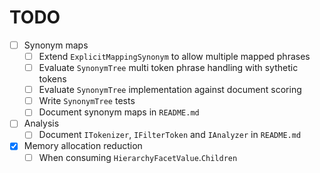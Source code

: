 ﻿# TODO

* [ ] Synonym maps
  * [ ] Extend `ExplicitMappingSynonym` to allow multiple mapped phrases
  * [ ] Evaluate `SynonymTree` multi token phrase handling with sythetic tokens
  * [ ] Evaluate `SynonymTree` implementation against document scoring
  * [ ] Write `SynonymTree` tests
  * [ ] Document synonym maps in `README.md`
* [ ] Analysis
  * [ ] Document `ITokenizer`, `IFilterToken` and `IAnalyzer` in `README.md`
* [x] Memory allocation reduction
  * [ ] When consuming `HierarchyFacetValue`.`Children`
